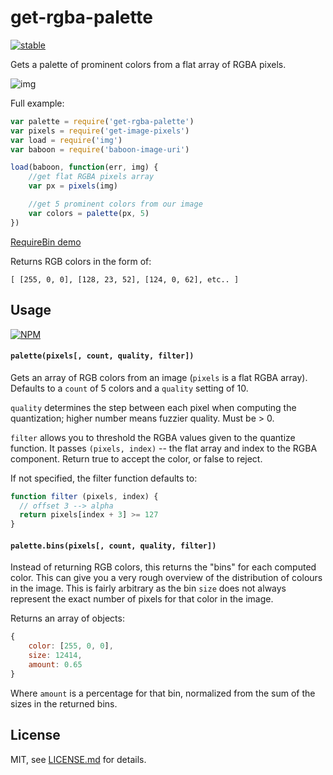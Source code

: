 # get-rgba-palette

[![stable](http://badges.github.io/stability-badges/dist/stable.svg)](http://github.com/badges/stability-badges)

Gets a palette of prominent colors from a flat array of RGBA pixels.

![img](http://i.imgur.com/arnLlX0.png)

Full example: 

```js
var palette = require('get-rgba-palette')
var pixels = require('get-image-pixels')
var load = require('img')
var baboon = require('baboon-image-uri')

load(baboon, function(err, img) {
    //get flat RGBA pixels array
    var px = pixels(img)

    //get 5 prominent colors from our image
    var colors = palette(px, 5)
})
```

[RequireBin demo](http://requirebin.com/?gist=1f49e56f22fa9caa94d7)

Returns RGB colors in the form of:  

```[ [255, 0, 0], [128, 23, 52], [124, 0, 62], etc.. ]``` 

## Usage

[![NPM](https://nodei.co/npm/get-rgba-palette.png)](https://nodei.co/npm/get-rgba-palette/)

#### `palette(pixels[, count, quality, filter])`

Gets an array of RGB colors from an image (`pixels` is a flat RGBA array). Defaults to a `count` of 5 colors and a `quality` setting of 10. 

`quality` determines the step between each pixel when computing the quantization; higher number means fuzzier quality. Must be > 0.

`filter` allows you to threshold the RGBA values given to the quantize function. It passes `(pixels, index)` -- the flat array and index to the RGBA component. Return true to accept the color, or false to reject.

If not specified, the filter function defaults to:

```js
function filter (pixels, index) {
  // offset 3 --> alpha
  return pixels[index + 3] >= 127
}
```

#### `palette.bins(pixels[, count, quality, filter])`

Instead of returning RGB colors, this returns the "bins" for each computed color. This can give you a very rough overview of the distribution of colours in the image. This is fairly arbitrary as the bin `size` does not always represent the exact number of pixels for that color in the image.

Returns an array of objects:

```js
{
    color: [255, 0, 0],
    size: 12414,
    amount: 0.65
}
```

Where `amount` is a percentage for that bin, normalized from the sum of the sizes in the returned bins.

## License

MIT, see [LICENSE.md](http://github.com/mattdesl/get-rgba-palette/blob/master/LICENSE.md) for details.
